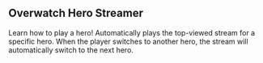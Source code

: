 ## Overwatch Hero Streamer

Learn how to play a hero! Automatically plays the top-viewed stream for a specific hero. When the player switches to another hero, the stream will automatically switch to the next hero.

